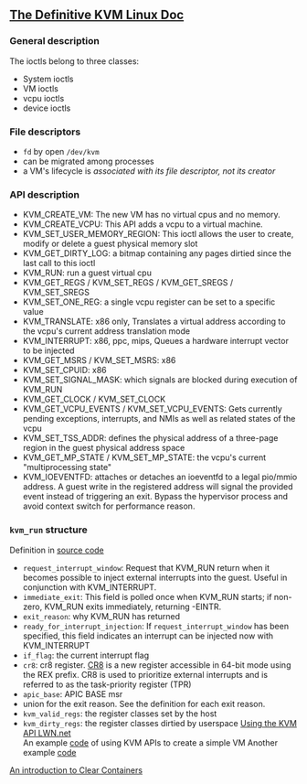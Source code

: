 ## [The Definitive KVM Linux Doc](https://www.kernel.org/doc/Documentation/virtual/kvm/api.txt)

### General description
The ioctls belong to three classes:
  - System ioctls
  - VM ioctls
  - vcpu ioctls
  - device ioctls

### File descriptors
 - `fd` by open `/dev/kvm`
 - can be migrated among processes
 - a VM's lifecycle is *associated with its file descriptor, not its creator*

### API description
  - KVM_CREATE_VM: The new VM has no virtual cpus and no memory.
  - KVM_CREATE_VCPU: This API adds a vcpu to a virtual machine.
  - KVM_SET_USER_MEMORY_REGION: This ioctl allows the user to create, modify or delete a guest physical memory slot
  - KVM_GET_DIRTY_LOG: a bitmap containing any pages dirtied since the last call to this ioctl
  - KVM_RUN: run a guest virtual cpu
  - KVM_GET_REGS / KVM_SET_REGS / KVM_GET_SREGS / KVM_SET_SREGS
  - KVM_SET_ONE_REG: a single vcpu register can be set to a specific value
  - KVM_TRANSLATE: x86 only, Translates a virtual address according to the vcpu's current address translation mode
  - KVM_INTERRUPT: x86, ppc, mips, Queues a hardware interrupt vector to be injected
  - KVM_GET_MSRS / KVM_SET_MSRS: x86
  - KVM_SET_CPUID: x86
  - KVM_SET_SIGNAL_MASK: which signals are blocked during execution of KVM_RUN
  - KVM_GET_CLOCK / KVM_SET_CLOCK
  - KVM_GET_VCPU_EVENTS / KVM_SET_VCPU_EVENTS: Gets currently pending exceptions, interrupts, and NMIs as well as related states of the vcpu
  - KVM_SET_TSS_ADDR: defines the physical address of a three-page region in the guest physical address space
  - KVM_GET_MP_STATE / KVM_SET_MP_STATE: the vcpu's current "multiprocessing state"
  - KVM_IOEVENTFD: attaches or detaches an ioeventfd to a legal pio/mmio address. A guest write in the registered address will signal the
provided event instead of triggering an exit. Bypass the hypervisor process and avoid context switch for performance reason.

### `kvm_run` structure
Definition in [source code](https://elixir.bootlin.com/linux/v4.20.17/source/include/uapi/linux/kvm.h#L248)
  - `request_interrupt_window`: Request that KVM_RUN return when it becomes possible to inject external interrupts into the guest.  Useful in conjunction with KVM_INTERRUPT.
  - `immediate_exit`: This field is polled once when KVM_RUN starts; if non-zero, KVM_RUN exits immediately, returning -EINTR.
  - `exit_reason`: why KVM_RUN has returned
  - `ready_for_interrupt_injection`: If `request_interrupt_window` has been specified, this field indicates an interrupt can be injected now with KVM_INTERRUPT
  - `if_flag`: the current interrupt flag
  - `cr8`: cr8 register. [CR8](https://en.wikipedia.org/wiki/Control_register#CR8) is a new register accessible in 64-bit mode using the REX prefix. CR8 is used to prioritize external interrupts and is referred to as the task-priority register (TPR)
  - `apic_base`: APIC BASE msr
  - union for the exit reason. See the definition for each exit reason.
  - `kvm_valid_regs`: the register classes set by the host
  - `kvm_dirty_regs`: the register classes dirtied by userspace
[Using the KVM API LWN.net](https://lwn.net/Articles/658511/)  
An example [code](https://lwn.net/Articles/658512/) of using KVM APIs to create a simple VM
Another example [code](https://github.com/dpw/kvm-hello-world)

[An introduction to Clear Containers](https://lwn.net/Articles/644675/)
